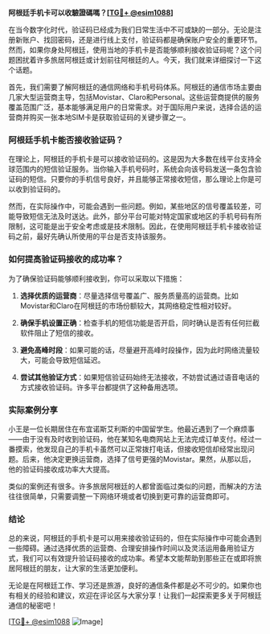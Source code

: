 **阿根廷手机卡可以收驗證碼嗎？[[TG💪+ @esim1088](https://t.me/s/esim1088)]**

在当今数字化时代，验证码已经成为我们日常生活中不可或缺的一部分。无论是注册新账户、找回密码，还是进行线上支付，验证码都是确保账户安全的重要环节。然而，如果你身处阿根廷，使用当地的手机卡是否能够顺利接收验证码呢？这个问题困扰着许多旅居阿根廷或计划前往阿根廷的人。今天，我们就来详细探讨一下这个话题。

首先，我们需要了解阿根廷的通信网络和手机号码体系。阿根廷的通信市场主要由几家大型运营商主导，包括Movistar、Claro和Personal。这些运营商提供的服务覆盖范围广泛，基本能够满足用户的日常需求。对于国际用户来说，选择合适的运营商并购买一张本地SIM卡是获取验证码的关键步骤之一。

### 阿根廷手机卡能否接收验证码？

在理论上，阿根廷的手机卡是可以接收验证码的。这是因为大多数在线平台支持全球范围内的短信验证服务。当你输入手机号码时，系统会向该号码发送一条包含验证码的短信。只要你的手机信号良好，并且能够正常接收短信，那么理论上你是可以收到验证码的。

然而，在实际操作中，可能会遇到一些问题。例如，某些地区的信号覆盖较差，可能导致短信无法及时送达。此外，部分平台可能对特定国家或地区的手机号码有所限制，这可能是出于安全考虑或是技术限制。因此，在使用阿根廷手机卡接收验证码之前，最好先确认所使用的平台是否支持该服务。

### 如何提高验证码接收的成功率？

为了确保验证码能够顺利接收到，你可以采取以下措施：

1. **选择优质的运营商**：尽量选择信号覆盖广、服务质量高的运营商。比如Movistar和Claro在阿根廷的市场份额较大，其网络稳定性相对较好。
   
2. **确保手机设置正确**：检查手机的短信功能是否开启，同时确认是否有任何拦截软件阻止了短信的接收。

3. **避免高峰时段**：如果可能的话，尽量避开高峰时段操作，因为此时网络流量较大，可能会导致短信延迟。

4. **尝试其他验证方式**：如果短信验证码始终无法接收，不妨尝试通过语音电话的方式接收验证码。许多平台都提供了这种备用选项。

### 实际案例分享

小王是一位长期居住在布宜诺斯艾利斯的中国留学生。他最近遇到了一个麻烦事——由于没有及时收到验证码，他在某知名电商网站上无法完成订单支付。经过一番摸索，他发现自己的手机卡虽然可以正常拨打电话，但接收短信却经常出现问题。后来，他决定更换运营商，选择了信号更强的Movistar。果然，从那以后，他的验证码接收成功率大大提高。

类似的案例还有很多。许多旅居阿根廷的人都曾面临过类似的问题，而解决的方法往往很简单，只需要调整一下网络环境或者切换到更可靠的运营商即可。

### 结论

总的来说，阿根廷的手机卡是可以用来接收验证码的，但在实际操作中可能会遇到一些障碍。通过选择优质的运营商、合理安排操作时间以及灵活运用备用验证方式，我们可以有效提升验证码接收的成功率。希望本文能帮助到那些正在或即将旅居阿根廷的朋友，让大家的生活更加便利。

无论是在阿根廷工作、学习还是旅游，良好的通信条件都是必不可少的。如果你也有相关的经验和建议，欢迎在评论区与大家分享！让我们一起探索更多关于阿根廷通信的秘密吧！

[[TG💪+ @esim1088](https://t.me/s/esim1088) ![Image](https://i.postimg.cc/4NQfJmqS/Snipaste-2025-05-13-00-14-12.png)]